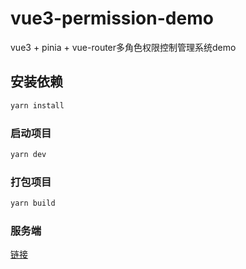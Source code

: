 # vue3-permission-demo

vue3 + pinia + vue-router多角色权限控制管理系统demo

## 安装依赖

```sh
yarn install
```

### 启动项目

```sh
yarn dev
```

### 打包项目

```sh
yarn build
```

### 服务端

[链接](https://github.com/sepctrelv/vue3-permission-demo/tree/serve)

